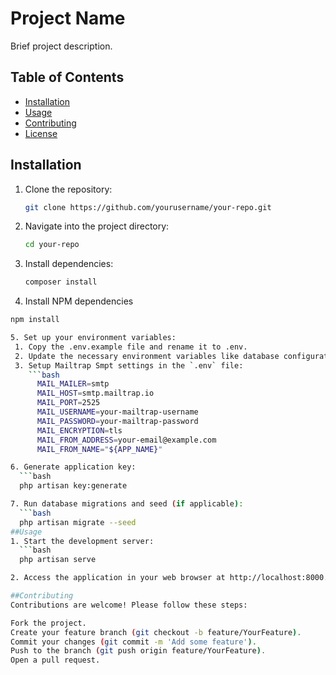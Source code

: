# Project Name

Brief project description.

## Table of Contents
- [Installation](#installation)
- [Usage](#usage)
- [Contributing](#contributing)
- [License](#license)

## Installation

1. Clone the repository:
   ```bash
   git clone https://github.com/yourusername/your-repo.git
   
2. Navigate into the project directory:
    ```bash
    cd your-repo
    
3. Install dependencies:
    ```bash
    composer install
    
4. Install NPM dependencies
  ```bash
  npm install

5. Set up your environment variables:
   1. Copy the .env.example file and rename it to .env.
   2. Update the necessary environment variables like database configuration.
   3. Setup Mailtrap Smpt settings in the `.env` file:
      ```bash
        MAIL_MAILER=smtp
        MAIL_HOST=smtp.mailtrap.io
        MAIL_PORT=2525
        MAIL_USERNAME=your-mailtrap-username
        MAIL_PASSWORD=your-mailtrap-password
        MAIL_ENCRYPTION=tls
        MAIL_FROM_ADDRESS=your-email@example.com
        MAIL_FROM_NAME="${APP_NAME}"

6. Generate application key:
    ```bash
    php artisan key:generate

7. Run database migrations and seed (if applicable):
    ```bash
    php artisan migrate --seed
##Usage
1. Start the development server:
    ```bash
    php artisan serve

2. Access the application in your web browser at http://localhost:8000.

##Contributing
Contributions are welcome! Please follow these steps:

Fork the project.
Create your feature branch (git checkout -b feature/YourFeature).
Commit your changes (git commit -m 'Add some feature').
Push to the branch (git push origin feature/YourFeature).
Open a pull request.
